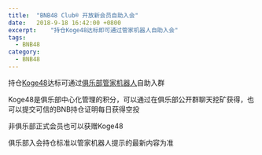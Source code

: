 ```yaml
---
title:  "BNB48 Club® 开放新会员自助入会"
date:   2018-9-18 16:42:00 +0800
excerpt:	"持仓Koge48达标即可通过管家机器人自助入会"
tags:
  - BNB48
category:
  - BNB48
---
```

持仓[Koge48](http://bnb48.club/koge48)达标可通过[俱乐部管家机器人](https://t.me/bnb48_bot)自助入群

Koge48是俱乐部中心化管理的积分，可以通过在俱乐部公开群聊天挖矿获得，也可以提交可信的BNB持仓证明每日获得空投

非俱乐部正式会员也可以获赠Koge48

俱乐部入会持仓标准以管家机器人提示的最新内容为准
